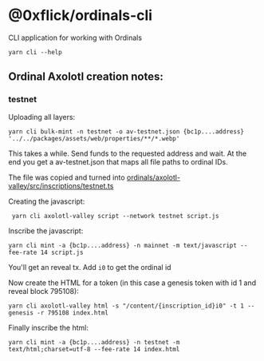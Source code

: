 # @0xflick/ordinals-cli

CLI application for working with Ordinals

```
yarn cli --help
```


## Ordinal Axolotl creation notes:

### testnet

Uploading all layers:
```
yarn cli bulk-mint -n testnet -o av-testnet.json {bc1p....address} '../../packages/assets/web/properties/**/*.webp'
```

This takes a while. Send funds to the requested address and wait. At the end you get a av-testnet.json that maps all file paths to ordinal IDs.

The file was copied and turned into [ordinals/axolotl-valley/src/inscriptions/testnet.ts](../../ordinals/axolotl-valley/src/inscriptions/testnet.ts)


Creating the javascript:
```
 yarn cli axolotl-valley script --network testnet script.js
 ```

Inscribe the javascript:
```
yarn cli mint -a {bc1p....address} -n mainnet -m text/javascript --fee-rate 14 script.js
```

You'll get an reveal tx. Add `i0` to get the ordinal id

Now create the HTML for a token (in this case a genesis token with id 1 and reveal block 795108):

```
yarn cli axolotl-valley html -s "/content/{inscription_id}i0" -t 1 --genesis -r 795108 index.html
```

Finally inscribe the html:
```
yarn cli mint -a {bc1p....address} -n testnet -m text/html;charset=utf-8 --fee-rate 14 index.html
```
